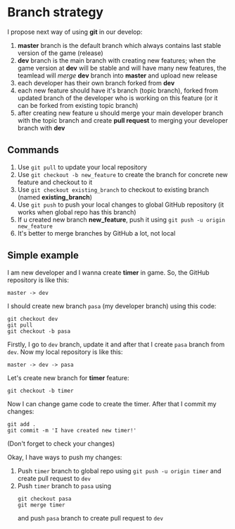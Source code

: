 
# Branch strategy

I propose next way of using **git** in our develop:

1. **master** branch is the default branch which always contains last stable version of the game (release)
2. **dev** branch is the main branch with creating new features; when the game version at **dev** will be stable and will have many new features, the teamlead will *merge* **dev** branch into **master** and upload new release
3. each developer has their own branch forked from **dev**
4. each new feature should have it's branch (topic branch), forked from updated branch of the developer who is working on this feature (or it can be forked from existing topic branch)
5. after creating new feature u should merge your main developer branch with the topic branch and create **pull request** to merging your developer branch with **dev**

## Commands

1. Use `git pull` to update your local repository
2. Use `git checkout -b new_feature` to create the branch for concrete new feature and checkout to it
3. Use `git checkout existing_branch` to checkout to existing branch (named **existing_branch**)
4. Use `git push` to push your local changes to global GitHub repository (it works when global repo has this branch)
5. If u created new branch **new_feature**, push it using `git push -u origin new_feature`
6. It's better to merge branches by GitHub a lot, not local


## Simple example

I am new developer and I wanna create **timer** in game. So, the GitHub repository is like this:

```
master -> dev
```

I should create new branch `pasa` (my developer branch) using this code:

```
git checkout dev 
git pull
git checkout -b pasa
```

Firstly, I go to `dev` branch, update it and after that I create `pasa` branch from `dev`. Now my local repository is like this:

```
master -> dev -> pasa
```

Let's create new branch for **timer** feature:

```
git checkout -b timer
```

Now I can change game code to create the timer. After that I commit my changes:

```
git add .
git commit -m 'I have created new timer!'
```

(Don't forget to check your changes)

Okay, I have ways to push my changes:

1. Push `timer` branch to global repo using `git push -u origin timer` and create pull request to `dev`
2. Push `timer` branch to `pasa` using
   ```
   git checkout pasa
   git merge timer
   ```
   and push `pasa` branch to create pull request to `dev`








